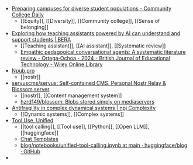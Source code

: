 - [Preparing campuses for diverse student populations - Community College Daily](https://www.ccdaily.com/2024/08/making-college-campuses-ready-for-diverse-student-populations/)
	- [[Equity]], [[Diversity]], [[Community college]], [[Sense of belonging]]
- [Exploring how teaching assistants powered by AI can understand and support students | BERA](https://www.bera.ac.uk/blog/exploring-how-teaching-assistants-powered-by-ai-can-understand-and-support-students)
	- [[Teaching assistant]], [[AI assistant]], [[Systematic review]]
	- [Empathic pedagogical conversational agents: A systematic literature review - Ortega‐Ochoa - 2024 - British Journal of Educational Technology - Wiley Online Library](https://bera-journals.onlinelibrary.wiley.com/doi/10.1111/bjet.13413)
- [Npub.pro](https://npub.pro/)
	- [[nostr]]
- [servuscms/servus: Self-contained CMS, Personal Nostr Relay & Blossom server](https://github.com/servuscms/servus)
	- [[nostr]], [[Content management system]]
	- [hzrd149/blossom: Blobs stored simply on mediaservers](https://github.com/hzrd149/blossom)
- [Antifragility in complex dynamical systems | npj Complexity](https://www.nature.com/articles/s44260-024-00014-y)
	- [[Dynamic systems]], [[Complex systems]]
- [Tool Use, Unified](https://huggingface.co/blog/unified-tool-use)
	- [[tool calling]], [[Tool use]], [[Python]], [[Open LLM]], [[huggingface]]
	- [Chat Templates](https://huggingface.co/docs/transformers/main/chat_templating#a-complete-tool-use-example)
	- [blog/notebooks/unified-tool-calling.ipynb at main · huggingface/blog · GitHub](https://github.com/huggingface/blog/blob/main/notebooks/unified-tool-calling.ipynb)
-